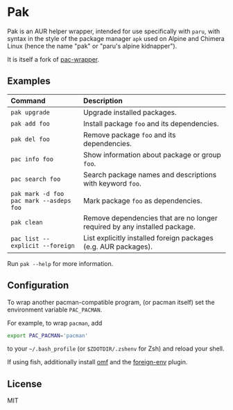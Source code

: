 # Pak

Pak is an AUR helper wrapper, intended for use specifically with `paru`, with syntax in the style of the package manager `apk` used on Alpine and Chimera Linux (hence the name "pak" or "paru's alpine kidnapper"). 

It is itself a fork of [pac-wrapper](https://github.com/eatsu/pac-wrapper).

## Examples

Command | Description
:-- | :--
`pak upgrade` | Upgrade installed packages.
`pak add foo` | Install package `foo` and its dependencies.
`pak del foo` | Remove package `foo` and its dependencies.
`pac info foo` | Show information about package or group `foo`.
`pac search foo` | Search package names and descriptions with keyword `foo`.
`pak mark -d foo` <br> `pac mark --asdeps foo` | Mark package `foo` as dependencies.
`pak clean` | Remove dependencies that are no longer required by any installed package.
`pac list --explicit --foreign`| List explicitly installed foreign packages (e.g. AUR packages).

Run `pak --help` for more information.

## Configuration

To wrap another pacman-compatible program,
(or pacman itself) set the environment variable `PAC_PACMAN`.

For example, to wrap `pacman`, add

```sh
export PAC_PACMAN='pacman'
```

to your `~/.bash_profile` (or `$ZDOTDIR/.zshenv` for Zsh) and reload your shell.

If using fish, additionally install [omf](https://github.com/oh-my-fish/oh-my-fish) and the [foreign-env](https://github.com/oh-my-fish/plugin-foreign-env) plugin.

## License

MIT
